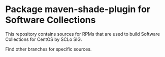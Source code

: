 # Package maven-shade-plugin for Software Collections

This repository contains sources for RPMs that are used
to build Software Collections for CentOS by SCLo SIG.

Find other branches for specific sources.
